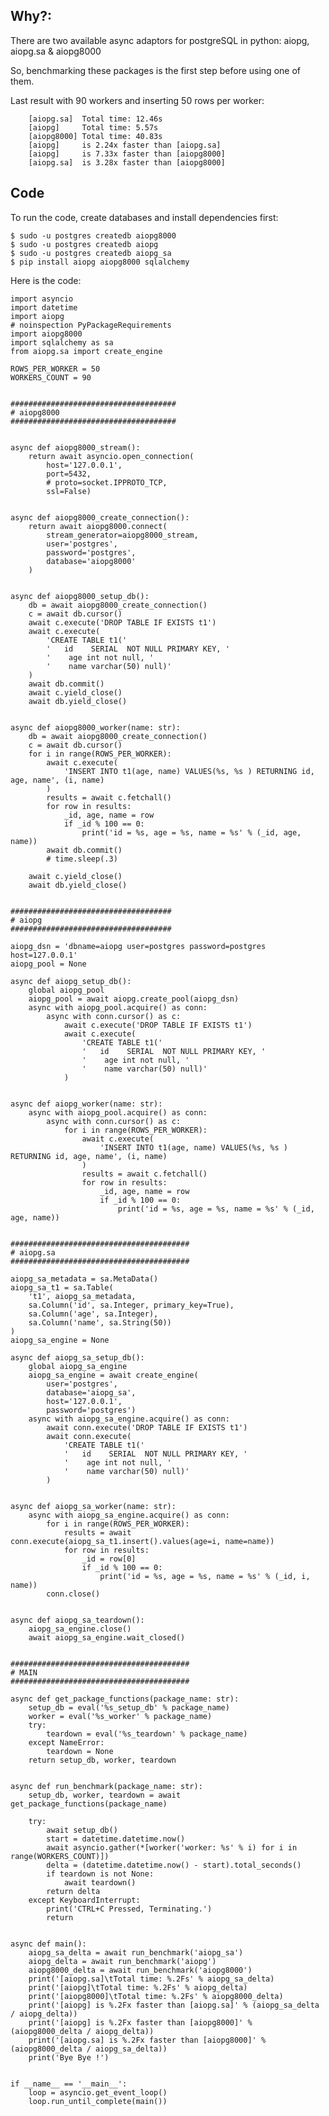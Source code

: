 <!-- 
.. title: aiopg, aiopg.sa and aiopg8000
.. slug: aiopg-aiopg_sa-and-aiopg8000
.. date: 2016-06-04 03:05:46 UTC+04:30
.. tags: aiopg,aiopg.sa,aiopg8000,asyncio,python,postgresql
.. category: programming
.. link: 
.. description: benchmarking aiopg, aiopg.sa & aiopg8000.
.. type: text
-->


Why?:
-----
There are two available async adaptors for postgreSQL in python: aiopg, aiopg.sa & aiopg8000

So, benchmarking these packages is the first step before using one of them.

Last result with 90 workers and inserting 50 rows per worker:

        [aiopg.sa]	Total time: 12.46s
        [aiopg]	    Total time: 5.57s
        [aiopg8000]	Total time: 40.83s
        [aiopg]     is 2.24x faster than [aiopg.sa]
        [aiopg]     is 7.33x faster than [aiopg8000]
        [aiopg.sa]  is 3.28x faster than [aiopg8000]


Code
----

To run the code, create databases and install dependencies first:

    $ sudo -u postgres createdb aiopg8000
    $ sudo -u postgres createdb aiopg
    $ sudo -u postgres createdb aiopg_sa
    $ pip install aiopg aiopg8000 sqlalchemy
    

Here is the code:

    import asyncio
    import datetime
    import aiopg
    # noinspection PyPackageRequirements
    import aiopg8000
    import sqlalchemy as sa
    from aiopg.sa import create_engine
    
    ROWS_PER_WORKER = 50
    WORKERS_COUNT = 90
    
    
    #####################################
    # aiopg8000
    #####################################
    
    
    async def aiopg8000_stream():
        return await asyncio.open_connection(
            host='127.0.0.1',
            port=5432,
            # proto=socket.IPPROTO_TCP,
            ssl=False)
    
    
    async def aiopg8000_create_connection():
        return await aiopg8000.connect(
            stream_generator=aiopg8000_stream,
            user='postgres',
            password='postgres',
            database='aiopg8000'
        )
    
    
    async def aiopg8000_setup_db():
        db = await aiopg8000_create_connection()
        c = await db.cursor()
        await c.execute('DROP TABLE IF EXISTS t1')
        await c.execute(
            'CREATE TABLE t1('
            '   id    SERIAL  NOT NULL PRIMARY KEY, '
            '    age int not null, '
            '    name varchar(50) null)'
        )
        await db.commit()
        await c.yield_close()
        await db.yield_close()
    
    
    async def aiopg8000_worker(name: str):
        db = await aiopg8000_create_connection()
        c = await db.cursor()
        for i in range(ROWS_PER_WORKER):
            await c.execute(
                'INSERT INTO t1(age, name) VALUES(%s, %s ) RETURNING id, age, name', (i, name)
            )
            results = await c.fetchall()
            for row in results:
                _id, age, name = row
                if _id % 100 == 0:
                    print('id = %s, age = %s, name = %s' % (_id, age, name))
            await db.commit()
            # time.sleep(.3)
    
        await c.yield_close()
        await db.yield_close()
    
    
    ####################################
    # aiopg
    ####################################
    
    aiopg_dsn = 'dbname=aiopg user=postgres password=postgres host=127.0.0.1'
    aiopg_pool = None
    
    async def aiopg_setup_db():
        global aiopg_pool
        aiopg_pool = await aiopg.create_pool(aiopg_dsn)
        async with aiopg_pool.acquire() as conn:
            async with conn.cursor() as c:
                await c.execute('DROP TABLE IF EXISTS t1')
                await c.execute(
                    'CREATE TABLE t1('
                    '   id    SERIAL  NOT NULL PRIMARY KEY, '
                    '    age int not null, '
                    '    name varchar(50) null)'
                )
    
    
    async def aiopg_worker(name: str):
        async with aiopg_pool.acquire() as conn:
            async with conn.cursor() as c:
                for i in range(ROWS_PER_WORKER):
                    await c.execute(
                        'INSERT INTO t1(age, name) VALUES(%s, %s ) RETURNING id, age, name', (i, name)
                    )
                    results = await c.fetchall()
                    for row in results:
                        _id, age, name = row
                        if _id % 100 == 0:
                            print('id = %s, age = %s, name = %s' % (_id, age, name))
    
    
    ########################################
    # aiopg.sa
    ########################################
    
    aiopg_sa_metadata = sa.MetaData()
    aiopg_sa_t1 = sa.Table(
        't1', aiopg_sa_metadata,
        sa.Column('id', sa.Integer, primary_key=True),
        sa.Column('age', sa.Integer),
        sa.Column('name', sa.String(50))
    )
    aiopg_sa_engine = None
    
    async def aiopg_sa_setup_db():
        global aiopg_sa_engine
        aiopg_sa_engine = await create_engine(
            user='postgres',
            database='aiopg_sa',
            host='127.0.0.1',
            password='postgres')
        async with aiopg_sa_engine.acquire() as conn:
            await conn.execute('DROP TABLE IF EXISTS t1')
            await conn.execute(
                'CREATE TABLE t1('
                '   id    SERIAL  NOT NULL PRIMARY KEY, '
                '    age int not null, '
                '    name varchar(50) null)'
            )
    
    
    async def aiopg_sa_worker(name: str):
        async with aiopg_sa_engine.acquire() as conn:
            for i in range(ROWS_PER_WORKER):
                results = await conn.execute(aiopg_sa_t1.insert().values(age=i, name=name))
                for row in results:
                    _id = row[0]
                    if _id % 100 == 0:
                        print('id = %s, age = %s, name = %s' % (_id, i, name))
            conn.close()
    
    
    async def aiopg_sa_teardown():
        aiopg_sa_engine.close()
        await aiopg_sa_engine.wait_closed()
    
    
    ########################################
    # MAIN
    ########################################
    
    async def get_package_functions(package_name: str):
        setup_db = eval('%s_setup_db' % package_name)
        worker = eval('%s_worker' % package_name)
        try:
            teardown = eval('%s_teardown' % package_name)
        except NameError:
            teardown = None
        return setup_db, worker, teardown
    
    
    async def run_benchmark(package_name: str):
        setup_db, worker, teardown = await get_package_functions(package_name)
    
        try:
            await setup_db()
            start = datetime.datetime.now()
            await asyncio.gather(*[worker('worker: %s' % i) for i in range(WORKERS_COUNT)])
            delta = (datetime.datetime.now() - start).total_seconds()
            if teardown is not None:
                await teardown()
            return delta
        except KeyboardInterrupt:
            print('CTRL+C Pressed, Terminating.')
            return
    
    
    async def main():
        aiopg_sa_delta = await run_benchmark('aiopg_sa')
        aiopg_delta = await run_benchmark('aiopg')
        aiopg8000_delta = await run_benchmark('aiopg8000')
        print('[aiopg.sa]\tTotal time: %.2Fs' % aiopg_sa_delta)
        print('[aiopg]\tTotal time: %.2Fs' % aiopg_delta)
        print('[aiopg8000]\tTotal time: %.2Fs' % aiopg8000_delta)
        print('[aiopg] is %.2Fx faster than [aiopg.sa]' % (aiopg_sa_delta / aiopg_delta))
        print('[aiopg] is %.2Fx faster than [aiopg8000]' % (aiopg8000_delta / aiopg_delta))
        print('[aiopg.sa] is %.2Fx faster than [aiopg8000]' % (aiopg8000_delta / aiopg_sa_delta))
        print('Bye Bye !')
    
    
    if __name__ == '__main__':
        loop = asyncio.get_event_loop()
        loop.run_until_complete(main())

